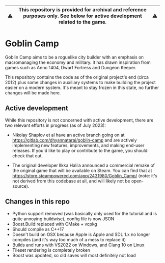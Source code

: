 | :warning: | **This repository is provided for archival and reference purposes only. See below for active development related to the game.** | :warning: |
| --- | --- | --- |

# Goblin Camp

Goblin Camp aims to be a roguelike city builder with an emphasis on
macromanaging the economy and military. It has drawn inspiration from games
such as Anno 1404, Dwarf Fortress and Dungeon Keeper.

This repository contains the code as of the original project's end (circa 2012) plus some changes in auxiliary systems to make
building the project easier on a modern system. It's meant to stay frozen in this state, no further changes will be made here.

## Active development

While this repository is not concerned with active development, there are two relevant efforts in progress (as of July 2023):

* Nikolay Shaplov et al have an active branch going on at <https://gitlab.com/dhyannataraj/goblin-camp> and are actively implementing
  new features, improvements, and making end-user releases. If you'd like to play or contribute to the game, you should check that out.

* The original developer Ilkka Halila announced a commercial remake of the original game that will be available on Steam.
  You can find that at <https://store.steampowered.com/app/2431980/Goblin_Camp/> (note: it's not derived from this codebase at all, and will likely not be open-source).

## Changes in this repo

- Python support removed (was basically only used for the tutorial and is quite annoying buildwise), config file is now JSON
- Boost.Build replaced with CMake + vcpkg
- Should compile as C++17
- Doesn't build on OSX because Apple is Apple and SDL 1.x no longer compiles (and it's way too much of a mess to replace it)
- Builds and runs with VS2022 on Windows, and Clang 10 on Linux
- Tileset rendering is completely broken
- Boost was updated, so old saves will most definitely not load

